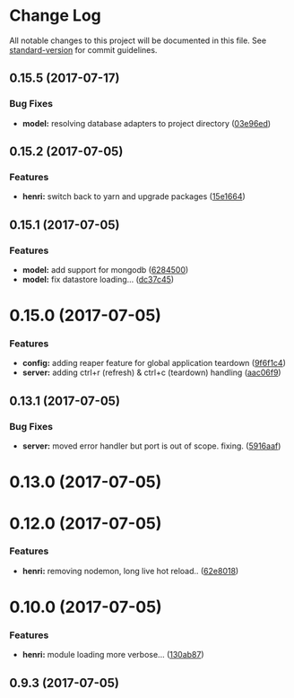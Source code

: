 # Change Log

All notable changes to this project will be documented in this file.
See [standard-version](https://github.com/conventional-changelog/standard-version) for commit guidelines.

<a name="0.15.5"></a>
## 0.15.5 (2017-07-17)


### Bug Fixes

* **model:** resolving database adapters to project directory ([03e96ed](https://github.com/usehenri/henri/commit/03e96ed))



<a name="0.15.2"></a>
## 0.15.2 (2017-07-05)


### Features

* **henri:** switch back to yarn and upgrade packages ([15e1664](https://github.com/usehenri/henri/commit/15e1664))



<a name="0.15.1"></a>
## 0.15.1 (2017-07-05)


### Features

* **model:** add support for mongodb ([6284500](https://github.com/usehenri/henri/commit/6284500))
* **model:** fix datastore loading... ([dc37c45](https://github.com/usehenri/henri/commit/dc37c45))



<a name="0.15.0"></a>
# 0.15.0 (2017-07-05)


### Features

* **config:** adding reaper feature for global application teardown ([9f6f1c4](https://github.com/usehenri/henri/commit/9f6f1c4))
* **server:** adding ctrl+r (refresh) & ctrl+c (teardown) handling ([aac06f9](https://github.com/usehenri/henri/commit/aac06f9))



<a name="0.13.1"></a>
## 0.13.1 (2017-07-05)


### Bug Fixes

* **server:** moved error handler but port is out of scope. fixing. ([5916aaf](https://github.com/usehenri/henri/commit/5916aaf))



<a name="0.13.0"></a>
# 0.13.0 (2017-07-05)



<a name="0.12.0"></a>
# 0.12.0 (2017-07-05)


### Features

* **henri:** removing nodemon, long live hot reload.. ([62e8018](https://github.com/usehenri/henri/commit/62e8018))



<a name="0.10.0"></a>
# 0.10.0 (2017-07-05)


### Features

* **henri:** module loading more verbose... ([130ab87](https://github.com/usehenri/henri/commit/130ab87))



<a name="0.9.3"></a>
## 0.9.3 (2017-07-05)
